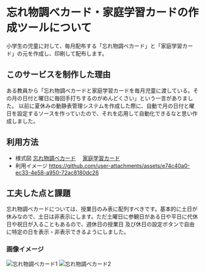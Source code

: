 # 忘れ物調べカード・家庭学習カードの作成ツールについて
小学生の児童に対して、毎月配布する「忘れ物調べカード」と「家庭学習カード」の元を作成し、印刷して配布します。
## このサービスを制作した理由
ある教員から「忘れ物調べカードと家庭学習カードを毎月児童に渡している。その月の日付と曜日に毎回手打ちするのがめんどくさい」という一言がありました。
以前に夏休みの動静表管理システムを作成した際に、自動で月の日付と曜日を設定するソースを作っていたので、それを応用して自動化できるなと思い作成しました。
## 利用方法
 - 様式図
   [忘れ物調べカード](https://drive.google.com/file/d/17LNQWazuVmQWVNMQsr38Ehom2gIGWyon/view?usp=drive_link)　
   [家庭学習カード](https://drive.google.com/file/d/1yESOMmqqOkJUpTPyz4YXNcbtLbIWrCG0/view?usp=drive_link)　
 - 利用イメージ
   https://github.com/user-attachments/assets/e74c40a0-ec33-4e58-a950-72ac8180dc26
## 工夫した点と課題
忘れ物調べカードについては、授業日のみ表に配列すべきです。基本的に土日が休みなので、土日は非表示にします。ただ土曜日に参観日がある日や平日に代休日や祝日が入ることもあるので、週休日の授業日
及び休日の設定ボタンで自由に特定の日を表示・非表示できるようにしました。
### 画像イメージ
![忘れ物調べカード1](https://github.com/user-attachments/assets/bac1d306-1a66-4c11-a3ee-80f0778493c8)
![忘れ物調べカード2](https://github.com/user-attachments/assets/34cc7008-4c3f-4818-ba8d-964e3f5e44bb)
